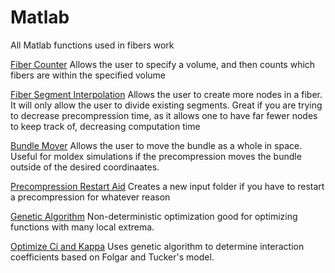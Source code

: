# Matlab

All Matlab functions used in fibers work

[Fiber Counter](/FiberCounter.m) 
Allows the user to specify a volume, and then counts which fibers are within the specified volume

[Fiber Segment Interpolation](/FiberSegmentInterpolation.m)
Allows the user to create more nodes in a fiber. It will only allow the user to divide existing segments. Great if you are trying to decrease precompression time, as it allows one to have far fewer nodes to keep track of, decreasing computation time

[Bundle Mover](/bundleMover.m)
Allows the user to move the bundle as a whole in space. Useful for moldex simulations if the precompression moves the bundle outside of the desired coordinaates.

[Precompression Restart Aid](/PrecompressionRestartAid.m)
Creates a new input folder if you have to restart a precompression for whatever reason

[Genetic Algorithm](/Genetic-Algorithm)
Non-deterministic optimization good for optimizing functions with many local extrema.

[Optimize Ci and Kappa](/Genetic-Optimization-Ci-and-Kappa)
Uses genetic algorithm to determine interaction coefficients based on Folgar and Tucker's model.
